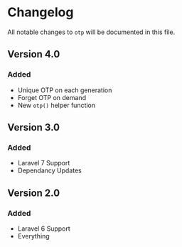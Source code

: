 # Changelog

All notable changes to `otp` will be documented in this file.

## Version 4.0

### Added
- Unique OTP on each generation
- Forget OTP on demand
- New `otp()` helper function

## Version 3.0

### Added
- Laravel 7 Support
- Dependancy Updates

## Version 2.0

### Added
- Laravel 6 Support
- Everything
